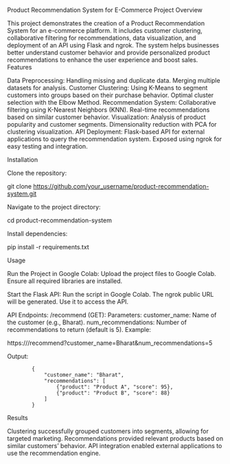 Product Recommendation System for E-Commerce
Project Overview

This project demonstrates the creation of a Product Recommendation System for an e-commerce platform. It includes customer clustering, collaborative filtering for recommendations, data visualization, and deployment of an API using Flask and ngrok. The system helps businesses better understand customer behavior and provide personalized product recommendations to enhance the user experience and boost sales.
Features

  Data Preprocessing:
        Handling missing and duplicate data.
        Merging multiple datasets for analysis.
    Customer Clustering:
        Using K-Means to segment customers into groups based on their purchase behavior.
        Optimal cluster selection with the Elbow Method.
    Recommendation System:
        Collaborative filtering using K-Nearest Neighbors (KNN).
        Real-time recommendations based on similar customer behavior.
    Visualization:
        Analysis of product popularity and customer segments.
        Dimensionality reduction with PCA for clustering visualization.
    API Deployment:
        Flask-based API for external applications to query the recommendation system.
        Exposed using ngrok for easy testing and integration.

Installation

  Clone the repository:

git clone https://github.com/your_username/product-recommendation-system.git

Navigate to the project directory:

cd product-recommendation-system

Install dependencies:

  pip install -r requirements.txt

Usage

  Run the Project in Google Colab:
        Upload the project files to Google Colab.
        Ensure all required libraries are installed.

  Start the Flask API:
        Run the script in Google Colab.
        The ngrok public URL will be generated. Use it to access the API.

  API Endpoints:
        /recommend (GET):
            Parameters:
                customer_name: Name of the customer (e.g., Bharat).
                num_recommendations: Number of recommendations to return (default is 5).
            Example:

https://<ngrok-url>/recommend?customer_name=Bharat&num_recommendations=5

Output:

            {
                "customer_name": "Bharat",
                "recommendations": [
                    {"product": "Product A", "score": 95},
                    {"product": "Product B", "score": 88}
                ]
            }

Results

  Clustering successfully grouped customers into segments, allowing for targeted marketing.
  Recommendations provided relevant products based on similar customers’ behavior.
  API integration enabled external applications to use the recommendation engine.
